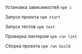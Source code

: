 Установка зависимостей `npm i`

Запуск проекта `npm start`

Запуск тестов `npm test`

Проверка линтером `npm run lint`

Сборка проекта `npm run build`
